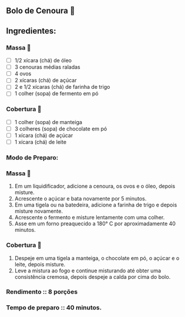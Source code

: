 ## Bolo de Cenoura :cake:
## Ingredientes:

### Massa :cookie:
- [ ]  1/2  xícara (chá) de óleo
- [ ]  3 cenouras médias raladas
- [ ]  4 ovos
- [ ]  2 xícaras (chá) de açúcar
- [ ]  2 e 1/2 xícaras (chá) de farinha de trigo
- [ ]  1 colher (sopa) de fermento em pó
### Cobertura :chocolate_bar:
- [ ] 1 colher (sopa) de manteiga
- [ ] 3 colheres (sopa) de chocolate em pó
- [ ] 1 xícara (chá) de açúcar
- [ ] 1 xícara (chá) de leite
### Modo de Preparo:
### Massa :cookie:
1.  Em um liquidificador, adicione a cenoura, os ovos e o óleo, depois misture.    
2.  Acrescente o açúcar e bata novamente por 5 minutos.    
3.  Em uma tigela ou na batedeira, adicione a farinha de trigo e depois misture novamente.    
4.  Acrescente o fermento e misture lentamente com uma colher.
5.  Asse em um forno preaquecido a 180° C por aproximadamente 40 minutos.
### Cobertura :chocolate_bar:
1.  Despeje em uma tigela a manteiga, o chocolate em pó, o açúcar e o leite, depois misture.    
2.  Leve a mistura ao fogo e continue misturando até obter uma consistência cremosa, depois despeje a calda por cima do bolo.

### Rendimento :: 8 porções
### Tempo de preparo :: 40 minutos.  